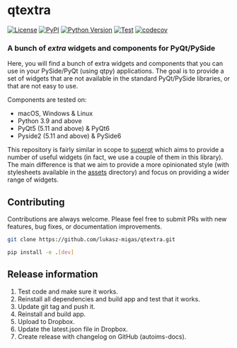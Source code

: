 # qtextra

[![License](https://img.shields.io/pypi/l/qtextra.svg?color=green)](https://github.com/lukasz-migas/qtextra/raw/main/LICENSE)
[![PyPI](https://img.shields.io/pypi/v/qtextra.svg?color=green)](https://pypi.org/project/qtextra)
[![Python Version](https://img.shields.io/pypi/pyversions/qtextra.svg?color=green)](https://python.org)
[![Test](https://github.com/lukasz-migas/qtextra/actions/workflows/test_and_deploy.yml/badge.svg?branch=main)](https://github.com/lukasz-migas/qtextra/actions/workflows/test_and_deploy.yml)
[![codecov](https://codecov.io/gh/lukasz-migas/qtextra/branch/main/graph/badge.svg)](https://codecov.io/gh/lukasz-migas/qtextra)

### A bunch of *extra* widgets and components for PyQt/PySide

Here, you will find a bunch of extra widgets and components that you can use in your PySide/PyQt (using qtpy) applications.
The goal is to provide a set of widgets that are not available in the standard PyQt/PySide libraries, or that are not easy to use.

Components are tested on:

- macOS, Windows & Linux
- Python 3.9 and above
- PyQt5 (5.11 and above) & PyQt6
- Pyside2 (5.11 and above) & PySide6


This repository is fairly similar in scope to [superqt](https://github.com/pyapp-kit/superqt) which aims to provide a number of useful 
widgets (in fact, we use a couple of them in this library). The main difference is that we aim to provide a more opinionated 
style (with stylesheets available in the [assets](src/qtextra/assets/stylesheets) directory) and focus on providing a wider
range of widgets.

## Contributing

Contributions are always welcome. Please feel free to submit PRs with new features, bug fixes, or documentation improvements.

```bash
git clone https://github.com/lukasz-migas/qtextra.git

pip install -e .[dev]
```


## Release information

1. Test code and make sure it works.
2. Reinstall all dependencies and build app and test that it works.
3. Update git tag and push it.
4. Reinstall and build app.
5. Upload to Dropbox.
6. Update the latest.json file in Dropbox.
7. Create release with changelog on GitHub (autoims-docs).
